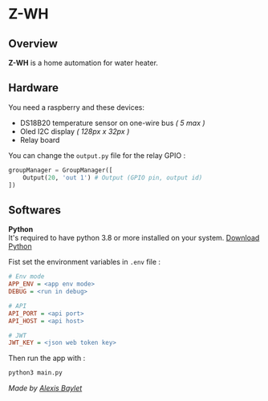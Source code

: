 # Z-WH

## Overview
**Z-WH** is a home automation for water heater.


## Hardware

You need a raspberry and these devices:
+ DS18B20 temperature sensor on one-wire bus *( 5 max )*
+ Oled I2C display *( 128px x 32px )*
+ Relay board

You can change the `output.py` file for the relay GPIO :

```python
groupManager = GroupManager([
    Output(20, 'out 1') # Output (GPIO pin, output id)
])
```

## Softwares

**Python** <br>
It's required to have python 3.8 or more  installed on your system.
[Download Python](https://www.python.org/downloads/)


Fist set the environment variables in `.env` file :
```ini
# Env mode
APP_ENV = <app env mode>
DEBUG = <run in debug>

# API
API_PORT = <api port>
API_HOST = <api host>

# JWT
JWT_KEY = <json web token key>
```

Then run the app with :

```sh 
python3 main.py
```

*Made by [Alexis Baylet](https://github.com/Alexis-ba6)*